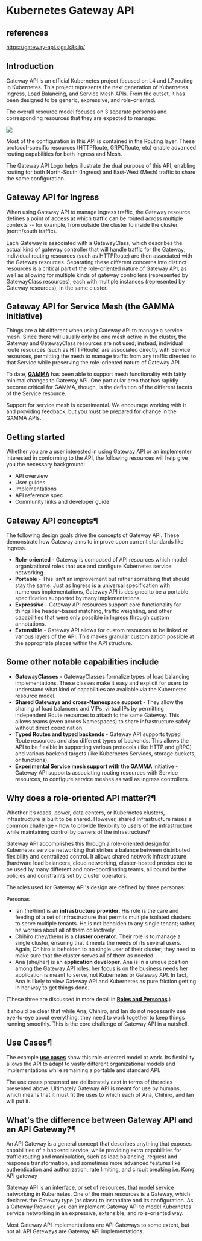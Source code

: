 # Kubernetes Gateway API

## references

<https://gateway-api.sigs.k8s.io/>

## Introduction

Gateway API is an official Kubernetes project focused on L4 and L7 routing in Kubernetes. This project represents the next generation of Kubernetes Ingress, Load Balancing, and Service Mesh APIs. From the outset, it has been designed to be generic, expressive, and role-oriented.

The overall resource model focuses on 3 separate personas and corresponding resources that they are expected to manage:

![](https://gateway-api.sigs.k8s.io/images/resource-model.png)

Most of the configuration in this API is contained in the Routing layer. These protocol-specific resources (HTTPRoute, GRPCRoute, etc) enable advanced routing capabilities for both Ingress and Mesh.

The Gateway API Logo helps illustrate the dual purpose of this API, enabling routing for both North-South (Ingress) and East-West (Mesh) traffic to share the same configuration.

## Gateway API for Ingress

When using Gateway API to manage ingress traffic, the Gateway resource defines a point of access at which traffic can be routed across multiple contexts -- for example, from outside the cluster to inside the cluster (north/south traffic).

Each Gateway is associated with a GatewayClass, which describes the actual kind of gateway controller that will handle traffic for the Gateway; individual routing resources (such as HTTPRoute) are then associated with the Gateway resources. Separating these different concerns into distinct resources is a critical part of the role-oriented nature of Gateway API, as well as allowing for multiple kinds of gateway controllers (represented by GatewayClass resources), each with multiple instances (represented by Gateway resources), in the same cluster.

## Gateway API for Service Mesh (the GAMMA initiative)

Things are a bit different when using Gateway API to manage a service mesh. Since there will usually only be one mesh active in the cluster, the Gateway and GatewayClass resources are not used; instead, individual route resources (such as HTTPRoute) are associated directly with Service resources, permitting the mesh to manage traffic from any traffic directed to that Service while preserving the role-oriented nature of Gateway API.

To date, **[GAMMA](https://gateway-api.sigs.k8s.io/mesh/gamma)** has been able to support mesh functionality with fairly minimal changes to Gateway API. One particular area that has rapidly become critical for GAMMA, though, is the definition of the different facets of the Service resource.

Support for service mesh is experimental. We encourage working with it and providing feedback, but you must be prepared for change in the GAMMA APIs.

## Getting started

Whether you are a user interested in using Gateway API or an implementer interested in conforming to the API, the following resources will help give you the necessary background:

- API overview
- User guides
- Implementations
- API reference spec
- Community links and developer guide

## Gateway API concepts¶

The following design goals drive the concepts of Gateway API. These demonstrate how Gateway aims to improve upon current standards like Ingress.

- **Role-oriented** - Gateway is composed of API resources which model organizational roles that use and configure Kubernetes service networking.
- **Portable** - This isn't an improvement but rather something that should stay the same. Just as Ingress is a universal specification with numerous implementations, Gateway API is designed to be a portable specification supported by many implementations.
- **Expressive** - Gateway API resources support core functionality for things like header-based matching, traffic weighting, and other capabilities that were only possible in Ingress through custom annotations.
- **Extensible** - Gateway API allows for custom resources to be linked at various layers of the API. This makes granular customization possible at the appropriate places within the API structure.

## Some other notable capabilities include

- **GatewayClasses** - GatewayClasses formalize types of load balancing implementations. These classes make it easy and explicit for users to understand what kind of capabilities are available via the Kubernetes resource model.
- **Shared Gateways and cross-Namespace support** - They allow the sharing of load balancers and VIPs, virtual IPs by permitting independent Route resources to attach to the same Gateway. This allows teams (even across Namespaces) to share infrastructure safely without direct coordination.
- **Typed Routes and typed backends** - Gateway API supports typed Route resources and also different types of backends. This allows the API to be flexible in supporting various protocols (like HTTP and gRPC) and various backend targets (like Kubernetes Services, storage buckets, or functions).
- **Experimental Service mesh support with the GAMMA** initiative - Gateway API supports associating routing resources with Service resources, to configure service meshes as well as ingress controllers.

## Why does a role-oriented API matter?¶

Whether it’s roads, power, data centers, or Kubernetes clusters, infrastructure is built to be shared. However, shared infrastructure raises a common challenge - how to provide flexibility to users of the infrastructure while maintaining control by owners of the infrastructure?

Gateway API accomplishes this through a role-oriented design for Kubernetes service networking that strikes a balance between distributed flexibility and centralized control. It allows shared network infrastructure (hardware load balancers, cloud networking, cluster-hosted proxies etc) to be used by many different and non-coordinating teams, all bound by the policies and constraints set by cluster operators.

The roles used for Gateway API's design are defined by three personas:

Personas

- Ian (he/him) is an **infrastructure provider**. His role is the care and feeding of a set of infrastructure that permits multiple isolated clusters to serve multiple tenants. He is not beholden to any single tenant; rather, he worries about all of them collectively.
- Chihiro (they/them) is a **cluster operator**. Their role is to manage a single cluster, ensuring that it meets the needs of its several users. Again, Chihiro is beholden to no single user of their cluster; they need to make sure that the cluster serves all of them as needed.
- Ana (she/her) is an **application developer**. Ana is in a unique position among the Gateway API roles: her focus is on the business needs her application is meant to serve, not Kubernetes or Gateway API. In fact, Ana is likely to view Gateway API and Kubernetes as pure friction getting in her way to get things done.

(These three are discussed in more detail in **[Roles and Personas](https://gateway-api.sigs.k8s.io/concepts/roles-and-personas)**.)

It should be clear that while Ana, Chihiro, and Ian do not necessarily see eye-to-eye about everything, they need to work together to keep things running smoothly. This is the core challenge of Gateway API in a nutshell.

## Use Cases¶

The example **[use cases](https://gateway-api.sigs.k8s.io/concepts/use-cases)** show this role-oriented model at work. Its flexibility allows the API to adapt to vastly different organizational models and implementations while remaining a portable and standard API.

The use cases presented are deliberately cast in terms of the roles presented above. Ultimately Gateway API is meant for use by humans, which means that it must fit the uses to which each of Ana, Chihiro, and Ian will put it.

## What's the difference between Gateway API and an API Gateway?¶

An API Gateway is a general concept that describes anything that exposes capabilities of a backend service, while providing extra capabilities for traffic routing and manipulation, such as load balancing, request and response transformation, and sometimes more advanced features like authentication and authorization, rate limiting, and circuit breaking i.e. Kong API gateway

Gateway API is an interface, or set of resources, that model service networking in Kubernetes. One of the main resources is a Gateway, which declares the Gateway type (or class) to instantiate and its configuration. As a Gateway Provider, you can implement Gateway API to model Kubernetes service networking in an expressive, extensible, and role-oriented way.

Most Gateway API implementations are API Gateways to some extent, but not all API Gateways are Gateway API implementations.
